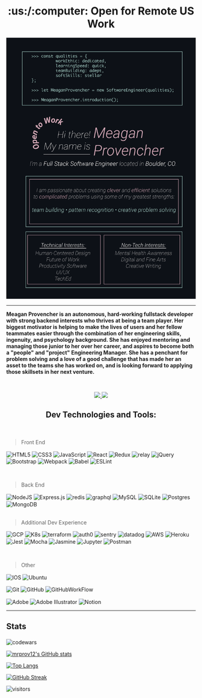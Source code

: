 <h1 align=center>
:us:/:computer: Open for Remote US Work
</h1>

![](/imgs/updated-03.png)


___

**Meagan Provencher is an autonomous, hard-working fullstack developer with strong backend interests who thrives at being a team player. Her biggest motivator is helping to make the lives of users and her fellow teammates easier through the combination of her engineering skills, ingenuity, and psychology background. She has enjoyed mentoring and managing those junior to her over her career, and aspires to become both a "people" and "project" Engineering Manager. She has a penchant for problem solving and a love of a good challenge that has made her an asset to the teams she has worked on, and is looking forward to applying those skillsets in her next venture.**

<br />  
<p align="center">
<!-- Linked In Contact -->
<a href="https://www.linkedin.com/in/meaganprovencher/" target="_blank">
  <img src="https://img.shields.io/badge/-mrprov12-blue?style=for-the-badge&logo=Linkedin&logoColor=white"/>
</a>

<!-- Email -->
<a href="mailto:meaganprovencher.dev@gmail.com">
  <img src="https://img.shields.io/badge/EMAIL-meaganprovencher.dev@gmail.com-0F2DD9?style=for-the-badge"/>
</a>

</p>


## <p align=center>Dev Technologies and Tools:</p>
<br/>


> Front End  <br/>
<!-- html5 -->
<p>
<img align="center" alt="HTML5" src="https://img.shields.io/badge/html5-%23E34F26.svg?style=for-the-badge&logo=html5&logoColor=white"/>

<!-- Css3 -->
<img align="center" alt="CSS3" src="https://img.shields.io/badge/css3-%231572B6.svg?style=for-the-badge&logo=css3&logoColor=white"/>

<!-- js -->
<img align="center" alt="JavaScript" src="https://img.shields.io/badge/javascript-%23323330.svg?style=for-the-badge&logo=javascript&logoColor=%23F7DF1E"/>

<!-- React -->
<img align="center" alt="React" src="https://img.shields.io/badge/react-%2320232a.svg?style=for-the-badge&logo=react&logoColor=%2361DAFB"/>

<!-- redux -->
<img align="center" alt="Redux" src="https://img.shields.io/badge/redux-%23593d88.svg?style=for-the-badge&logo=redux&logoColor=white"/>

<!-- relay  -->
<img align="center" alt="relay" src="https://img.shields.io/badge/relay-%23C21325.svg?style=for-the-badge&logo=relay&logoColor=white"/>

<!-- Jquery -->
<img align="center" alt="jQuery" src="https://img.shields.io/badge/jquery-%230769AD.svg?style=for-the-badge&logo=jquery&logoColor=white"/>

<!-- bootstrap -->
<img align="center" alt="Bootstrap" src="https://img.shields.io/badge/bootstrap-%23563D7C.svg?style=for-the-badge&logo=bootstrap&logoColor=white"/>

<!-- webpack -->
<img align="center" align="left" alt="Webpack" src="https://img.shields.io/badge/webpack-%238DD6F9.svg?style=for-the-badge&logo=webpack&logoColor=black" />

<!-- babel -->
<img align="center" alt="Babel" src="https://img.shields.io/badge/Babel-F9DC3e?style=for-the-badge&logo=babel&logoColor=black" />

<!-- es lint -->
<img align="center" alt="ESLint" src="https://img.shields.io/badge/ESLint-4B3263?style=for-the-badge&logo=eslint&logoColor=white" />
</p>
<br/>

  
  
> Back End 
<p>
  
<!-- Nodejs -->
<img align="center" alt="NodeJS" src="https://img.shields.io/badge/node.js-%2343853D.svg?style=for-the-badge&logo=node-dot-js&logoColor=white"/>

<!-- express -->
<img align="center" alt="Express.js" src="https://img.shields.io/badge/express.js-%23404d59.svg?style=for-the-badge&logo=express&logoColor=%2361DAFB"/>

<!-- redis  -->
<img align="center" alt="redis" src="https://img.shields.io/badge/redis-%23C21325.svg?style=for-the-badge&logo=redis&logoColor=white"/>

<!-- graphQL  -->
<img align="center" alt="graphql" src="https://img.shields.io/badge/graphql-%e535ab.svg?style=for-the-badge&logo=graphql&logoColor=white"/>

<!--  mysql -->
<img align="center" alt="MySQL" src="https://img.shields.io/badge/mysql-%2300f.svg?style=for-the-badge&logo=mysql&logoColor=white"/>

<!-- SQlite -->
<img align="center" alt="SQLite" src ="https://img.shields.io/badge/sqlite-%2307405e.svg?style=for-the-badge&logo=sqlite&logoColor=white"/>

<!--  postgresql -->
<img align="center" alt="Postgres" src ="https://img.shields.io/badge/postgres-%23316192.svg?style=for-the-badge&logo=postgresql&logoColor=white"/>

<!-- mongodb -->
<img align="center" alt="MongoDB" src ="https://img.shields.io/badge/MongoDB-%234ea94b.svg?style=for-the-badge&logo=mongodb&logoColor=white"/>
<br/>
  <br/>

</p>

> Additional Dev Experience
<p>
<!-- GCP  -->
<img align="center" alt="GCP" src="https://img.shields.io/badge/GCP-%23FF9900.svg?style=for-the-badge&logo=google&logoColor=white"/>

<!-- K8s  -->
<img align="center" alt="K8s" src="https://img.shields.io/badge/Kubernetes-%23C21325.svg?style=for-the-badge&logo=k8s&logoColor=white"/>

<!-- Terraform  -->
<img align="center" alt="terraform" src="https://img.shields.io/badge/Terraform-%23F37626.svg?style=for-the-badge&logo=terraform&logoColor=white"/>

<!-- Auth0  -->
<img align="center" alt="auth0" src="https://img.shields.io/badge/auth0-%23430098.svg?style=for-the-badge&logo=auth0&logoColor=white"/>

<!-- Sentry  -->
<img align="center" alt="sentry" src="https://img.shields.io/badge/sentry-%23C21325.svg?style=for-the-badge&logo=sentry&logoColor=white"/>

<!-- DataDog  -->
<img align="center" alt="datadog" src="https://img.shields.io/badge/datadog-%23430098.svg?style=for-the-badge&logo=datadog&logoColor=white"/>

<!-- AWS  -->
<img align="center" alt="AWS" src="https://img.shields.io/badge/AWS-%23FF9900.svg?style=for-the-badge&logo=amazon-aws&logoColor=white"/>

<!-- heroku -->
<img align="center" alt="Heroku" src="https://img.shields.io/badge/heroku-%23430098.svg?style=for-the-badge&logo=heroku&logoColor=white"/>

<!-- jest -->
<img align="center" alt="Jest" src="https://img.shields.io/badge/-jest-%23C21325?style=for-the-badge&logo=jest&logoColor=white"/>

<!-- mocha -->
<img align="center" alt="Mocha" src="https://img.shields.io/badge/-mocha-%238D6748?style=for-the-badge&logo=mocha&logoColor=white"/>

<!-- jasmine -->
<img align="center" alt="Jasmine" src="https://img.shields.io/badge/-Jasmine-%238A4182?style=for-the-badge&logo=Jasmine&logoColor=white"/>

<!-- jupyter -->
<img align="center" alt="Jupyter" src="https://img.shields.io/badge/Jupyter-%23F37626.svg?style=for-the-badge&logo=Jupyter&logoColor=white" />

<!-- postman -->
<img align="center" alt="Postman" src="https://img.shields.io/badge/Postman-FF6C37?style=for-the-badge&logo=postman&logoColor=red" />
</p>
<br/>

> Other   
<!-- mac -->
<p>
<img align="center" alt="IOS" src="https://img.shields.io/badge/iOS-000000?style=for-the-badge&logo=ios&logoColor=white">
<!-- ubuntu -->
<img align="center" alt="Ubuntu" src="https://img.shields.io/badge/Ubuntu-E95420?style=for-the-badge&logo=ubuntu&logoColor=white" />
  </p>
<p>
<!-- Git -->
<img align="center" alt="Git" src="https://img.shields.io/badge/git-%23F05033.svg?style=for-the-badge&logo=git&logoColor=white"/>

<!-- Github -->
<img align="center" alt="GitHub" src="https://img.shields.io/badge/github-%23121011.svg?style=for-the-badge&logo=github&logoColor=white"/>

<!-- Github workflows -->
<img align="center" alt="GitHubWorkFlow" src="https://img.shields.io/badge/github-%23121011.svg?style=for-the-badge&logo=github&logoColor=white"/>

<br/>
  </p>
<p>
<!-- adobe -->
<img align="center" alt="Adobe" src="https://img.shields.io/badge/adobe-%23FF0000.svg?style=for-the-badge&logo=adobe&logoColor=white"/>

<!-- illustrator -->
<img align="center" alt="Adobe Illustrator" src="https://img.shields.io/badge/adobeillustrator-%23FF9A00.svg?style=for-the-badge&logo=adobeillustrator&logoColor=white"/>

<!-- notion  -->
<img align="center" alt="Notion" src="https://img.shields.io/badge/Notion-%23000000.svg?style=for-the-badge&logo=notion&logoColor=white"/>
</p>


___

## <p algin="center">Stats
  
  ![codewars](https://www.codewars.com/users/kirisuna/badges/large)

[![mrprov12's GitHub stats](https://github-readme-stats.vercel.app/api?username=mrprov12&show_icons=true&theme=dark)](https://github.com/mrprov12/github-readme-stats)

[![Top Langs](https://github-readme-stats.vercel.app/api/top-langs/?username=mrprov12&layout=compact&theme=dark)](https://github.com/mrprov12/github-readme-stats)

[![GitHub Streak](https://github-readme-streak-stats.herokuapp.com/?user=mrprov12)](https://git.io/streak-stats)



<!-- Visitors badge -->
![visitors](https://visitor-badge.glitch.me/badge?page_id=mrprov12.mrprov12)

</p>
